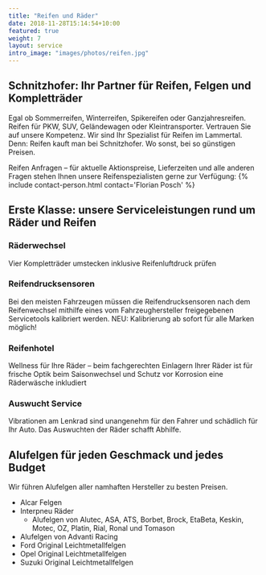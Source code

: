 ```yaml
---
title: "Reifen und Räder"
date: 2018-11-28T15:14:54+10:00
featured: true
weight: 7
layout: service
intro_image: "images/photos/reifen.jpg"
---
```


## Schnitzhofer: Ihr Partner für Reifen, Felgen und Kompletträder

Egal ob Sommerreifen, Winterreifen, Spikereifen oder Ganzjahresreifen. Reifen für PKW, SUV, Geländewagen oder Kleintransporter. Vertrauen Sie auf unsere Kompetenz. Wir sind Ihr Spezialist für Reifen im Lammertal. Denn: Reifen kauft man bei Schnitzhofer. Wo sonst, bei so günstigen Preisen.

Reifen Anfragen – für aktuelle Aktionspreise, Lieferzeiten und alle anderen Fragen stehen Ihnen unsere Reifenspezialisten gerne zur Verfügung:
{% include contact-person.html contact='Florian Posch' %}

## Erste Klasse: unsere Serviceleistungen rund um Räder und Reifen

### Räderwechsel
Vier Kompletträder umstecken inklusive Reifenluftdruck prüfen

### Reifendrucksensoren

Bei den meisten Fahrzeugen müssen die Reifendrucksensoren nach dem Reifenwechsel mithilfe eines vom Fahrzeughersteller freigegebenen Servicetools kalibriert werden. NEU: Kalibrierung ab sofort für alle Marken möglich!

### Reifenhotel

Wellness für Ihre Räder – beim fachgerechten Einlagern Ihrer Räder ist für frische Optik beim Saisonwechsel und Schutz vor Korrosion eine Räderwäsche inkludiert

### Auswucht Service

Vibrationen am Lenkrad sind unangenehm für den Fahrer und schädlich für Ihr Auto. Das Auswuchten der Räder schafft Abhilfe.

## Alufelgen für jeden Geschmack und jedes Budget

Wir führen Alufelgen aller namhaften Hersteller zu besten Preisen.

* Alcar Felgen
* Interpneu Räder
  * Alufelgen von Alutec, ASA, ATS, Borbet, Brock, EtaBeta, Keskin, Motec, OZ, Platin, Rial, Ronal und Tomason
* Alufelgen von Advanti Racing
* Ford Original Leichtmetallfelgen
* Opel Original Leichtmetallfelgen
* Suzuki Original Leichtmetallfelgen